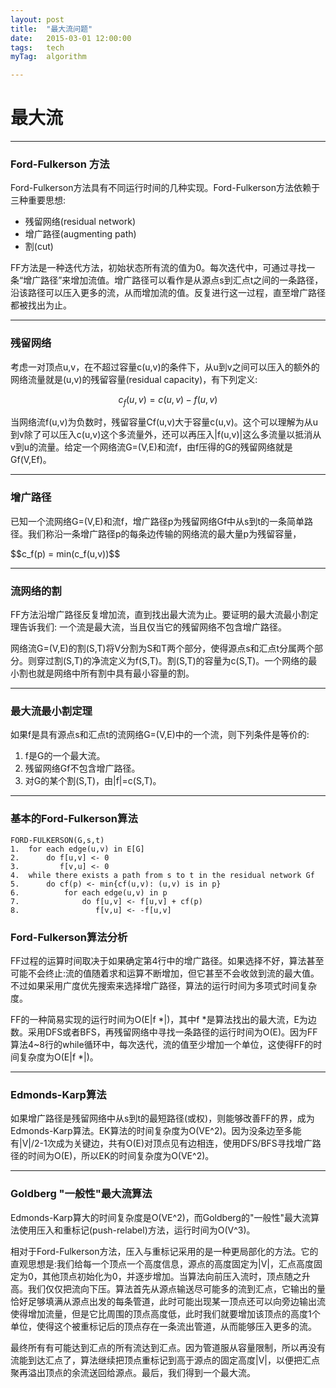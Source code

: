 ```yaml
---
layout: post
title:  "最大流问题"
date:   2015-03-01 12:00:00
tags:	tech
myTag:	algorithm

---
```


# 最大流

-----------------------------

### Ford-Fulkerson 方法

Ford-Fulkerson方法具有不同运行时间的几种实现。Ford-Fulkerson方法依赖于三种重要思想:

+ 残留网络(residual network)
+ 增广路径(augmenting path)
+ 割(cut)

FF方法是一种迭代方法，初始状态所有流的值为0。每次迭代中，可通过寻找一条“增广路径”来增加流值。增广路径可以看作是从源点s到汇点t之间的一条路径，沿该路径可以压入更多的流，从而增加流的值。反复进行这一过程，直至增广路径都被找出为止。

---------------------

### 残留网络

考虑一对顶点u,v，在不超过容量c(u,v)的条件下，从u到v之间可以压入的额外的网络流量就是(u,v)的残留容量(residual capacity)，有下列定义:

$$c_f(u,v) = c(u,v) - f(u,v)$$

当网络流f(u,v)为负数时，残留容量Cf(u,v)大于容量c(u,v)。这个可以理解为从u到v除了可以压入c(u,v)这个多流量外，还可以再压入|f(u,v)|这么多流量以抵消从v到u的流量。给定一个网络流G=(V,E)和流f，由f压得的G的残留网络就是Gf(V,Ef)。

---------------------

### 增广路径

已知一个流网络G=(V,E)和流f，增广路径p为残留网络Gf中从s到t的一条简单路径。我们称沿一条增广路径p的每条边传输的网络流的最大量p为残留容量，

<div> $$c_f(p) = min(c_f(u,v))$$  </div>

---------------------

### 流网络的割

FF方法沿增广路径反复增加流，直到找出最大流为止。要证明的最大流最小割定理告诉我们: 一个流是最大流，当且仅当它的残留网络不包含增广路径。

网络流G=(V,E)的割(S,T)将V分割为S和T两个部分，使得源点s和汇点t分属两个部分。则穿过割(S,T)的净流定义为f(S,T)。割(S,T)的容量为c(S,T)。一个网络的最小割也就是网络中所有割中具有最小容量的割。

------------------------

### 最大流最小割定理

如果f是具有源点s和汇点t的流网络G=(V,E)中的一个流，则下列条件是等价的:
1. f是G的一个最大流。
2. 残留网络Gf不包含增广路径。
3. 对G的某个割(S,T)，由|f|=c(S,T)。

--------------------------

### 基本的Ford-Fulkerson算法

	FORD-FULKERSON(G,s,t)
	1.	for each edge(u,v) in E[G]
	2.		do f[u,v] <- 0
	3.		   f[v,u] <- 0		
	4.	while there exists a path from s to t in the residual network Gf
	5.		do cf(p) <- min{cf(u,v): (u,v) is in p}
	6.			for each edge(u,v) in p
	7.				do f[u,v] <- f[u,v] + cf(p)
	8.				   f[v,u] <- -f[u,v]

### Ford-Fulkerson算法分析

FF过程的运算时间取决于如果确定第4行中的增广路径。如果选择不好，算法甚至可能不会终止:流的值随着求和运算不断增加，但它甚至不会收敛到流的最大值。不过如果采用广度优先搜索来选择增广路径，算法的运行时间为多项式时间复杂度。

FF的一种简易实现的运行时间为O(E|f *|)，其中f *是算法找出的最大流，E为边数。采用DFS或者BFS，再残留网络中寻找一条路径的运行时间为O(E)。因为FF算法4~8行的while循环中，每次迭代，流的值至少增加一个单位，这使得FF的时间复杂度为O(E|f *|)。

---------------------------

### Edmonds-Karp算法

如果增广路径是残留网络中从s到t的最短路径(或权)，则能够改善FF的界，成为Edmonds-Karp算法。EK算法的时间复杂度为O(VE^2)。因为没条边至多能有|V|/2-1次成为关键边，共有O(E)对顶点见有边相连，使用DFS/BFS寻找增广路径的时间为O(E)，所以EK的时间复杂度为O(VE^2)。

------------------------------

### Goldberg "一般性"最大流算法

Edmonds-Karp算大的时间复杂度是O(VE^2)，而Goldberg的"一般性"最大流算法使用压入和重标记(push-relabel)方法，运行时间为O(V^3)。

相对于Ford-Fulkerson方法，压入与重标记采用的是一种更局部化的方法。它的直观思想是:我们给每一个顶点一个高度信息，源点的高度固定为|V|，汇点高度固定为0，其他顶点初始化为0，并逐步增加。当算法向前压入流时，顶点随之升高。我们仅仅把流向下压。算法首先从源点输送尽可能多的流到汇点，它输出的量恰好足够填满从源点出发的每条管道，此时可能出现某一顶点还可以向旁边输出流使得增加流量，但是它比周围的顶点高度低，此时我们就要增加该顶点的高度1个单位，使得这个被重标记后的顶点存在一条流出管道，从而能够压入更多的流。

最终所有有可能达到汇点的所有流达到汇点。因为管道服从容量限制，所以再没有流能到达汇点了，算法继续把顶点重标记到高于源点的固定高度|V|，以便把汇点聚再溢出顶点的余流送回给源点。最后，我们得到一个最大流。
